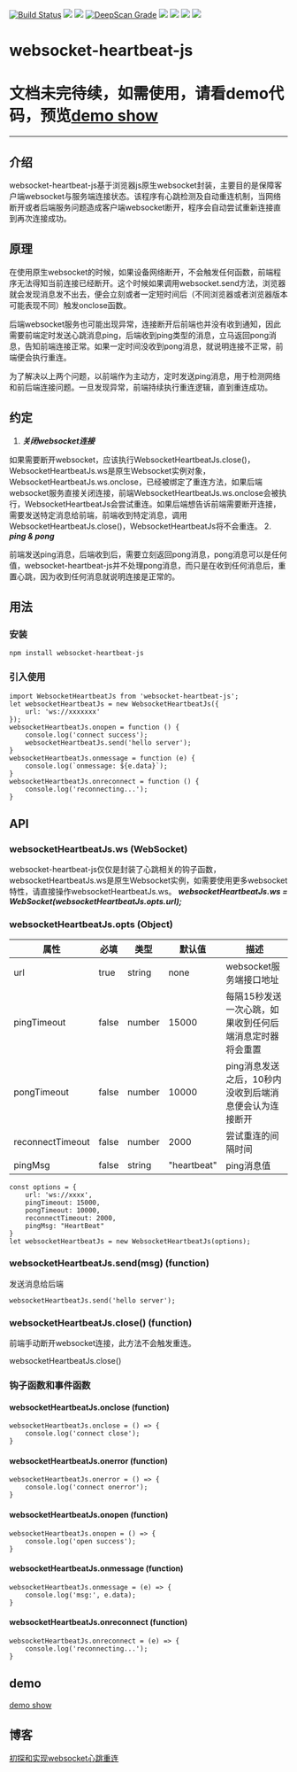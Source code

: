 [![Build Status](https://travis-ci.org/zimv/websocket-heartbeat-js.svg?branch=master)](https://travis-ci.org/zimv/websocket-heartbeat-js)
<a href="https://www.npmjs.com/package/websocket-heartbeat-js" alt="NPM latest version"><img src="https://img.shields.io/npm/v/websocket-heartbeat-js.svg"></a>
<a href="https://npms.io/search?q=websocket-heartbeat-js" alt="NPM latest version"><img src="https://badges.npms.io/websocket-heartbeat-js.svg"></a>
<a href="https://deepscan.io/dashboard/#view=project&pid=3358&bid=29734"><img src="https://deepscan.io/api/projects/3358/branches/29734/badge/grade.svg" alt="DeepScan Grade"></a>
<a href="https://www.npmjs.com/package/websocket-heartbeat-js" alt="NPM total downloads"><img src="https://img.shields.io/npm/dt/websocket-heartbeat-js.svg"></a>
<a href="https://github.com/zimv/websocket-heartbeat-js" alt="Github stars"><img src="https://img.shields.io/github/stars/zimv/websocket-heartbeat-js.svg?style=social&label=Star"></a>
<a href="https://github.com/zimv/websocket-heartbeat-js" alt="Github forks"><img src="https://img.shields.io/github/forks/zimv/websocket-heartbeat-js.svg?style=social&label=Fork"></a>
<a href="https://github.com/zimv/websocket-heartbeat-js" alt="Github contributors"><img src="https://img.shields.io/github/contributors/zimv/websocket-heartbeat-js.svg"></a>
# websocket-heartbeat-js


# 文档未完待续，如需使用，请看demo代码，预览[demo show][1]
---
## 介绍
websocket-heartbeat-js基于浏览器js原生websocket封装，主要目的是保障客户端websocket与服务端连接状态。该程序有心跳检测及自动重连机制，当网络断开或者后端服务问题造成客户端websocket断开，程序会自动尝试重新连接直到再次连接成功。
## 原理
在使用原生websocket的时候，如果设备网络断开，不会触发任何函数，前端程序无法得知当前连接已经断开。这个时候如果调用websocket.send方法，浏览器就会发现消息发不出去，便会立刻或者一定短时间后（不同浏览器或者浏览器版本可能表现不同）触发onclose函数。

后端websocket服务也可能出现异常，连接断开后前端也并没有收到通知，因此需要前端定时发送心跳消息ping，后端收到ping类型的消息，立马返回pong消息，告知前端连接正常。如果一定时间没收到pong消息，就说明连接不正常，前端便会执行重连。

为了解决以上两个问题，以前端作为主动方，定时发送ping消息，用于检测网络和前后端连接问题。一旦发现异常，前端持续执行重连逻辑，直到重连成功。
## 约定

 1. ***关闭websocket连接***

 如果需要断开websocket，应该执行WebsocketHeartbeatJs.close()，WebsocketHeartbeatJs.ws是原生Websocket实例对象，WebsocketHeartbeatJs.ws.onclose，已经被绑定了重连方法，如果后端websocket服务直接关闭连接，前端WebsocketHeartbeatJs.ws.onclose会被执行，WebsocketHeartbeatJs会尝试重连。如果后端想告诉前端需要断开连接，需要发送特定消息给前端，前端收到特定消息，调用WebsocketHeartbeatJs.close()，WebsocketHeartbeatJs将不会重连。
 2. ***ping & pong***

 前端发送ping消息，后端收到后，需要立刻返回pong消息，pong消息可以是任何值，websocket-heartbeat-js并不处理pong消息，而只是在收到任何消息后，重置心跳，因为收到任何消息就说明连接是正常的。

 
## 用法
### 安装
    npm install websocket-heartbeat-js

### 引入使用

    import WebsocketHeartbeatJs from 'websocket-heartbeat-js';
    let websocketHeartbeatJs = new WebsocketHeartbeatJs({
        url: 'ws://xxxxxxx'
    });
    websocketHeartbeatJs.onopen = function () {
        console.log('connect success');
        websocketHeartbeatJs.send('hello server');
    }
    websocketHeartbeatJs.onmessage = function (e) {
        console.log(`onmessage: ${e.data}`);
    }
    websocketHeartbeatJs.onreconnect = function () {
        console.log('reconnecting...');
    }

## API
### websocketHeartbeatJs.ws (WebSocket)
websocket-heartbeat-js仅仅是封装了心跳相关的钩子函数，websocketHeartbeatJs.ws是原生Websocket实例，如需要使用更多websocket特性，请直接操作websocketHeartbeatJs.ws。
***websocketHeartbeatJs.ws = WebSocket(websocketHeartbeatJs.opts.url);***
### websocketHeartbeatJs.opts (Object)
    
| 属性 | 必填 | 类型 | 默认值 | 描述 |
| ------ | ------ | ------ | ------ | ------ |
| url | true | string | none | websocket服务端接口地址 |
| pingTimeout | false | number | 15000 | 每隔15秒发送一次心跳，如果收到任何后端消息定时器将会重置 |
| pongTimeout | false | number | 10000 | ping消息发送之后，10秒内没收到后端消息便会认为连接断开 |
| reconnectTimeout | false | number | 2000 | 尝试重连的间隔时间 |
| pingMsg | false | string | "heartbeat" | ping消息值 |


    const options = {
        url: 'ws://xxxx',
        pingTimeout: 15000, 
        pongTimeout: 10000, 
        reconnectTimeout: 2000,
        pingMsg: "HeartBeat"
    }
    let websocketHeartbeatJs = new WebsocketHeartbeatJs(options);

### websocketHeartbeatJs.send(msg) (function)
发送消息给后端

    websocketHeartbeatJs.send('hello server');

### websocketHeartbeatJs.close() (function)
前端手动断开websocket连接，此方法不会触发重连。

websocketHeartbeatJs.close()
### 钩子函数和事件函数
#### websocketHeartbeatJs.onclose (function)

    websocketHeartbeatJs.onclose = () => {
        console.log('connect close');
    }

#### websocketHeartbeatJs.onerror (function)

    websocketHeartbeatJs.onerror = () => {
        console.log('connect onerror');
    }

#### websocketHeartbeatJs.onopen (function)

    websocketHeartbeatJs.onopen = () => {
        console.log('open success');
    }

#### websocketHeartbeatJs.onmessage (function)

    websocketHeartbeatJs.onmessage = (e) => {
        console.log('msg:', e.data);
    }

#### websocketHeartbeatJs.onreconnect (function)

    websocketHeartbeatJs.onreconnect = (e) => {
        console.log('reconnecting...');
    }

## demo
[demo show][1]


## 博客 
[初探和实现websocket心跳重连][2]


  [1]: http://htmlpreview.github.io/?https://github.com/zimv/websocket-heartbeat-js/blob/master/demo/index.html
  [2]: http://www.cnblogs.com/1wen/p/5808276.html
